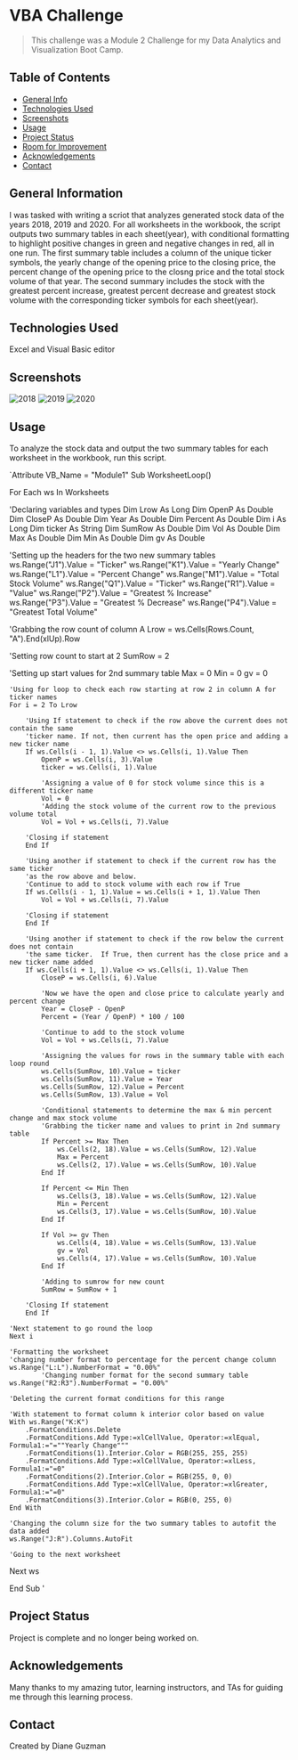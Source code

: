 # VBA Challenge
> This challenge was a Module 2 Challenge for my Data Analytics and Visualization Boot Camp.  

## Table of Contents
* [General Info](#general-information)
* [Technologies Used](#technologies-used)
* [Screenshots](#screenshots)
* [Usage](#usage)
* [Project Status](#project-status)
* [Room for Improvement](#room-for-improvement)
* [Acknowledgements](#acknowledgements)
* [Contact](#contact)


## General Information
I was tasked with writing a scriot that analyzes generated stock data of the years 2018, 2019 and 2020. For all worksheets in the workbook, the script outputs two summary tables in each sheet(year), with conditional formatting to highlight positive changes in green and negative changes in red, all in one run.  The first summary table includes a column of the unique ticker symbols, the yearly change of the opening price to the closing price, the percent change of the opening price to the closng price and the total stock volume of that year.  The second summary includes the stock with the greatest percent increase, greatest percent decrease and greatest stock volume with the corresponding ticker symbols for each sheet(year).


## Technologies Used
Excel and Visual Basic editor


## Screenshots
![2018](https://user-images.githubusercontent.com/117790100/207243880-041e7efd-ffcf-47c1-83a4-be099843748c.png)
![2019](https://user-images.githubusercontent.com/117790100/207243885-e87d355a-284b-44cd-b8ff-695f148974a2.png)
![2020](https://user-images.githubusercontent.com/117790100/207243898-ed4a8d21-c983-46b3-a0e5-5bc45342ee1c.png)


## Usage
To analyze the stock data and output the two summary tables for each worksheet in the workbook, run this script.

`Attribute VB_Name = "Module1"
Sub WorksheetLoop()

For Each ws In Worksheets

'Declaring variables and types
Dim Lrow As Long
Dim OpenP As Double
Dim CloseP As Double
Dim Year As Double
Dim Percent As Double
Dim i As Long
Dim ticker As String
Dim SumRow As Double
Dim Vol As Double
Dim Max As Double
Dim Min As Double
Dim gv As Double

'Setting up the headers for the two new summary tables
ws.Range("J1").Value = "Ticker"
ws.Range("K1").Value = "Yearly Change"
ws.Range("L1").Value = "Percent Change"
ws.Range("M1").Value = "Total Stock Volume"
ws.Range("Q1").Value = "Ticker"
ws.Range("R1").Value = "Value"
ws.Range("P2").Value = "Greatest % Increase"
ws.Range("P3").Value = "Greatest % Decrease"
ws.Range("P4").Value = "Greatest Total Volume"

'Grabbing the row count of column A
Lrow = ws.Cells(Rows.Count, "A").End(xlUp).Row

'Setting row count to start at 2
SumRow = 2

'Setting up start values for 2nd summary table
Max = 0
Min = 0
gv = 0

    'Using for loop to check each row starting at row 2 in column A for ticker names
    For i = 2 To Lrow
    
        'Using If statement to check if the row above the current does not contain the same
        'ticker name. If not, then current has the open price and adding a new ticker name
        If ws.Cells(i - 1, 1).Value <> ws.Cells(i, 1).Value Then
            OpenP = ws.Cells(i, 3).Value
            ticker = ws.Cells(i, 1).Value
            
            'Assigning a value of 0 for stock volume since this is a different ticker name
            Vol = 0
            'Adding the stock volume of the current row to the previous volume total
            Vol = Vol + ws.Cells(i, 7).Value

        'Closing if statement
        End If
        
        'Using another if statement to check if the current row has the same ticker
        'as the row above and below.
        'Continue to add to stock volume with each row if True
        If ws.Cells(i - 1, 1).Value = ws.Cells(i + 1, 1).Value Then
            Vol = Vol + ws.Cells(i, 7).Value
            
        'Closing if statement
        End If
        
        'Using another if statement to check if the row below the current does not contain
        'the same ticker.  If True, then current has the close price and a new ticker name added
        If ws.Cells(i + 1, 1).Value <> ws.Cells(i, 1).Value Then
            CloseP = ws.Cells(i, 6).Value
            
            'Now we have the open and close price to calculate yearly and percent change
            Year = CloseP - OpenP
            Percent = (Year / OpenP) * 100 / 100

            'Continue to add to the stock volume
            Vol = Vol + ws.Cells(i, 7).Value
            
            'Assigning the values for rows in the summary table with each loop round
            ws.Cells(SumRow, 10).Value = ticker
            ws.Cells(SumRow, 11).Value = Year
            ws.Cells(SumRow, 12).Value = Percent
            ws.Cells(SumRow, 13).Value = Vol
                               
            'Conditional statements to determine the max & min percent change and max stock volume
            'Grabbing the ticker name and values to print in 2nd summary table
            If Percent >= Max Then
                ws.Cells(2, 18).Value = ws.Cells(SumRow, 12).Value
                Max = Percent
                ws.Cells(2, 17).Value = ws.Cells(SumRow, 10).Value
            End If
             
            If Percent <= Min Then
                ws.Cells(3, 18).Value = ws.Cells(SumRow, 12).Value
                Min = Percent
                ws.Cells(3, 17).Value = ws.Cells(SumRow, 10).Value
            End If
            
            If Vol >= gv Then
                ws.Cells(4, 18).Value = ws.Cells(SumRow, 13).Value
                gv = Vol
                ws.Cells(4, 17).Value = ws.Cells(SumRow, 10).Value
            End If
                                          
            'Adding to sumrow for new count
            SumRow = SumRow + 1
                                         
        'Closing If statement
        End If
                          
    'Next statement to go round the loop
    Next i

    'Formatting the worksheet
    'changing number format to percentage for the percent change column
    ws.Range("L:L").NumberFormat = "0.00%"
            'Changing number format for the second summary table
    ws.Range("R2:R3").NumberFormat = "0.00%"
    
    'Deleting the current format conditions for this range
    
    'With statement to format column k interior color based on value
    With ws.Range("K:K")
        .FormatConditions.Delete
        .FormatConditions.Add Type:=xlCellValue, Operator:=xlEqual, Formula1:="=""Yearly Change"""
        .FormatConditions(1).Interior.Color = RGB(255, 255, 255)
        .FormatConditions.Add Type:=xlCellValue, Operator:=xlLess, Formula1:="=0"
        .FormatConditions(2).Interior.Color = RGB(255, 0, 0)
        .FormatConditions.Add Type:=xlCellValue, Operator:=xlGreater, Formula1:="=0"
        .FormatConditions(3).Interior.Color = RGB(0, 255, 0)
    End With

    'Changing the column size for the two summary tables to autofit the data added
    ws.Range("J:R").Columns.AutoFit
    
    'Going to the next worksheet
  
 Next ws

End Sub
'


## Project Status
Project is complete and no longer being worked on.


## Acknowledgements
Many thanks to my amazing tutor, learning instructors, and TAs for guiding me through this learning process.


## Contact
Created by Diane Guzman
 


